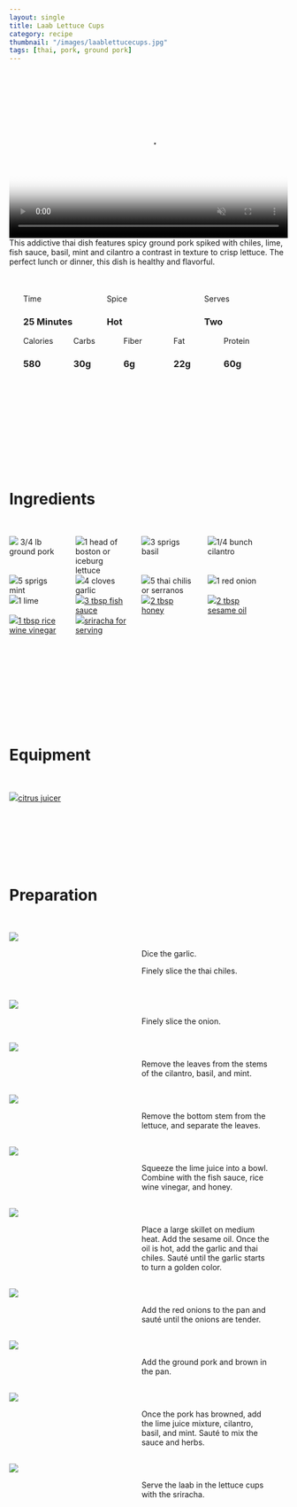 ```yaml
---
layout: single
title: Laab Lettuce Cups
category: recipe
thumbnail: "/images/laablettucecups.jpg"
tags: [thai, pork, ground pork]
---
```

<div id="spacer"></div>

<div id="backgroundvideo">
  <video width="100%" autoplay loop muted class="banner__video" poster="/images/laablettucecups.jpg">
  <source src="/images/laab.mp4" type="video/mp4"></video>
</div>

<div id="recipedescription">
This addictive thai dish features spicy ground pork spiked with chiles, lime, fish sauce, basil, mint and cilantro a contrast in texture to crisp lettuce. The perfect lunch or dinner, this dish is healthy and flavorful. </div>

<div id="spacer"></div>

<div id= "recipedetails">
<div id= "time"> Time </div>
<div id= "spice"> Spice </div>
<div id= "serves"> Serves </div>
</div>

<div id= "recipedetails">
<div id= "time"><h3> 25 Minutes</h3> </div>
<div id= "spice"><h3> Hot</h3> </div>
<div id= "serves"><h3> Two </h3> </div>
</div>

<div id="spacer"></div>

<div id= "nutrition">
<div id="calories"> Calories </div>
<div id="carbs"> Carbs </div>
<div id="fiber"> Fiber </div>
<div id="fat"> Fat </div>
<div id="protein"> Protein </div>
</div>

<div id= "nutrition">
<div id="calories"><h3> 580 </h3> </div>
<div id="carbs"><h3> 30g</h3> </div>
<div id="fiber"><h3> 6g</h3> </div>
<div id="fat"><h3> 22g</h3> </div>
<div id="protein"><h3> 60g</h3> </div>
</div>

<div id= "ingredienthdr">
<h1>Ingredients</h1>
</div>

<div id="ingredients">
<div id="ingredientone"><img src="/images/groundpork.jpeg"/> 3/4 lb ground pork </div>
<div id="ingredienttwo"><img src="/images/bostonlettuce.jpeg"/>1 head of boston or iceburg lettuce</div>
<div id="ingredientthree"><img src="/images/basil.jpeg"/>3 sprigs basil</div>
<div id="ingredientfour"><img src="/images/cilantro.jpeg"/>1/4 bunch cilantro</div>
</div>

<div id="ingredients">
<div id="ingredientone"><img src="/images/mint.jpeg"/>5 sprigs mint</div>
<div id="ingredienttwo"><img src="/images/4garlic.jpeg"/>4 cloves garlic</div>
<div id="ingredientthree"><img src="/images/5thaichilis.jpeg"/>5 thai chilis or serranos</div>
<div id="ingredientfour"><img src="/images/redonion.jpeg"/>1 red onion</div>
</div>

<div id="ingredients">
<div id="ingredientone"><img src="/images/lime.jpeg"/>1 lime</div>
<div id="ingredienttwo"><a href=""><img src="/images/fishsauce.jpeg"/>3 tbsp fish sauce</a></div>
<div id="ingredientthree"><a href=""><img src="/images/honey.jpeg"/>2 tbsp honey</a></div>
<div id="ingredientfour"><a href=""><img src="/images/sesameoil.jpeg"/>2 tbsp sesame oil</a></div>
</div>

<div id="ingredients">
<div id="ingredientone"><a href=""><img src="/images/ricewinevin.jpeg"/>1 tbsp rice wine vinegar</a></div>
<div id="ingredienttwo"><a href=""><img src="/images/sriracha.jpeg"/>sriracha for serving</a></div>
</div>

<div id= "equipmenthdr">
<h1>Equipment</h1>
</div>

<div id="equipment">
<div id="equipmentone"><a href="https://www.amazon.com/Chefn-FreshForce-Citrus-Juicer-Lemon/dp/B002XOB0P0/ref=as_li_ss_tl?s=kitchen&ie=UTF8&qid=1482038971&sr=1-2-spons&keywords=citrus+juicer&psc=1&linkCode=ll1&tag=cilalime09-20&linkId=fead6ab94c6288d353210420231dcb8a"><img src="/images/citrusjuicer.jpeg"/>citrus juicer </a></div>
</div>

<div id="preparation">
<h1>Preparation</h1>
</div>

<div id="instruction">
<div id="image"><img src="/images/laab1.jpeg"/> </div>
<div id="step">Dice the garlic. 
<p>Finely slice the thai chiles.</p></div>
</div>

<div id="instruction">
<div id="image"><img src="/images/laab2.jpeg"/> </div>
<div id="step">Finely slice the onion.</div>
</div>

<div id="instruction">
<div id="image"><img src="/images/laab3.jpeg"/> </div>
<div id="step">Remove the leaves from the stems of the cilantro, basil, and mint.</div>
</div>

<div id="instruction">
<div id="image"><img src="/images/laab4.jpeg"/> </div>
<div id="step">Remove the bottom stem from the lettuce, and separate the leaves.</div>
</div>

<div id="instruction">
<div id="image"><img src="/images/laab5.jpeg"/> </div>
<div id="step">Squeeze the lime juice into a bowl. Combine with the fish sauce, rice wine vinegar, and honey.</div>
</div>

<div id="instruction">
<div id="image"><img src="/images/laab6.jpeg"/> </div>
<div id="step">Place a large skillet on medium heat. Add the sesame oil. Once the oil is hot, add the garlic and thai chiles. Sauté until the garlic starts to turn a golden color.</div>
</div>

<div id="instruction">
<div id="image"><img src="/images/laab7.jpeg"/> </div>
<div id="step">Add the red onions to the pan and sauté until the onions are tender.</div>
</div>

<div id="instruction">
<div id="image"><img src="/images/laab8.jpeg"/> </div>
<div id="step">Add the ground pork and brown in the pan. </div>
</div>


<div id="instruction">
<div id="image"><img src="/images/laab9.jpeg"/> </div>
<div id="step"> Once the pork has browned, add the lime juice mixture, cilantro, basil, and mint. Sauté to mix the sauce and herbs. </div>
</div>

<div id="instruction">
<div id="image"><img src="/images/laab10.jpeg"/> </div>
<div id="step">Serve the laab in the lettuce cups with the sriracha.</div>
</div>

<style>
#backgroundvideo {
  width: 100%;
}
  
#banner__video {
    }

#overlay {
 }

#recipedetails { width: 100%; display:inline-block; float: left;}
#time { width: 30%; float: left; margin-left: 5%}
#spice { width: 30%; float: left;}
#serves { width 30%; float: left; margin-left: 5%;}
.clear {clear:both;}

#spacer {padding-top:50px;}

#nutrition { width: 100%; display:inline-block;}
#calories { width: 18%; float: left; margin-left: 5%;}
#carbs { width: 18%; float: left; margin-left: 0%;}
#fiber { width: 18%; float: left; margin-left: 0%;}
#fat { width: 18%; float: left; margin-left: 0%;}
#protein { width: 18%; float: left; margin-right:5%;}
.clear {clear:both;}

#ingredienthdr { margin-top:200px; margin-bottom: 50px; font-family: $serif;}

#ingredients { width: 95%; display:inline-block;}
#ingredientone { width: 20%; float:left;}
#ingredienttwo { width: 20%; float:left; margin-left: 5%;}
#ingredientthree { width:20%; float:left; margin-left: 5%;}
#ingredientfour { width:20%; float:left; margin-left: 5%;}
.clear {clear:both;}

#equipmenthdr { margin-top:200px; margin-bottom:50px; font-family: $serif;}

#equipment { width: 95%; display:inline-block;}
#equipmentone { width: 20%; float:left;}
#equipmenttwo { width: 20%; float:left; margin-left: 5%;}
#equipmentthree { width:20%; float:left; margin-left: 5%;}
#equipmentfour { width:20%; float:left; margin-left: 5%;}
.clear {clear:both;}

#preparation { margin-top: 150px; margin-bottom: 50px; font-family: $serif;}

#instruction { width:95%; display:inline-block;}
#image { width: 40%; float:left;}
#step { width: 50%; float:right; margin-top: 30px; margin-bottom: 30px;}
.clear {clear:both;}
</style>
